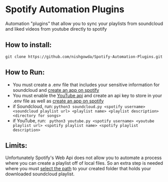 # Spotify Automation Plugins
Automation "plugins" that allow you to sync your playlists from soundcloud and liked videos from youtube directly to spotify

## How to install:
```
git clone https://github.com/nishgowda/Spotify-Automation-Plugins.git
```

## How to Run:
- You must create a .env file that includes your sensitive information for soundcloud and [create an app on spotify](https://developer.spotify.com/dashboard/applications)
- You must enable the [YouTube api](https://developers-dot-devsite-v2-prod.appspot.com/youtube/v3) and create an api key to store in your .env file as well as [create an app on spotify](https://developer.spotify.com/dashboard/applications)
- if Soundcloud, run: ``` python3 soundcloud.py <spotify username> <soundcloud playlist url> <playlist name> <playlist description> <directory for songs> ```
- if YouTube, run: ``` python3 youtube.py <spotify username> <youtube playlist url> <spotify playlist name> <spotify playlist description>```

## Limits:
Unfortunately Spotify's Web Api does not allow you to automate a process where you can create a playlist off of local files. So an extra step is needed where you must [select the path](https://support.spotify.com/us/using_spotify/features/listen-to-local-files/) to your created folder that holds your downloaded soundcloud playlist.

